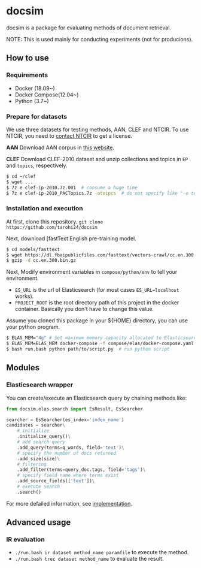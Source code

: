 docsim
=========

docsim is a package for evaluating methods of document retrieval.

NOTE: This is used mainly for conducting experiments (not for producions).

## How to use

### Requirements

- Docker (18.09~)
- Docker Compose(12.04~)
- Python (3.7~)

### Prepare for datasets

We use three datasets for testing methods, AAN, CLEF and NTCIR. To use NTCIR, you need to [contact NTCIR](http://research.nii.ac.jp/ntcir/permission/ntcir-6/perm-en-PATENT.html) to get a license.

**AAN** Download AAN corpus in [this website](http://aan.how/download/).

**CLEF** Download CLEF-2010 dataset and unzip collections and topics in `EP` and `topics`, respectively.
```sh
$ cd ~/clef
$ wget ...
$ 7z e clef-ip-2010.7z.001  # consume a huge time
$ 7z e clef-ip-2010_PACTopics.7z -otoipcs  # do not specify like "-o topics"
```

### Installation and execution
At first, clone this repository. `git clone https://github.com/tarohi24/docsim`

Next, download [fastText English pre-training model.

```sh
$ cd models/fasttext
$ wget https://dl.fbaipublicfiles.com/fasttext/vectors-crawl/cc.en.300.bin.gz
$ gzip -d cc.en.300.bin.gz
```

Next, Modify environment variables in `compose/python/env` to tell your environment.

- `ES_URL` is the url of Elasticsearch (for most cases `ES_URL=localhost` works).
- `PROJECT_ROOT` is the root directory path of this project in the docker container. Basically you don't have to change this value.

Assume you cloned this package in your ${HOME} directory,  you can use your python program.

```bash
$ ELAS_MEM="4g" # Set maximum memory capacity allocated to Elasticsearch
$ ELAS_MEM=ELAS_MEM docker-compose -f compose/elas/docker-compose.yaml up -d # launch Elasticsearch (if you don't have launched any ES servers)
$ bash run.bash python path/to/script.py  # run python script
```


## Modules

### Elasticsearch wrapper
You can create/execute an Elasticsearch query by chaining methods like:

```python
from docsim.elas.search import EsResult, EsSearcher

searcher = EsSearcher(es_index='index_name')
candidates = searcher\
    # initialize
    .initialize_query()\
    # add search query
    .add_query(terms=q_words, field='text')\
    # specify the number of docs returned
    .add_size(size)\
    # filtering
    .add_filter(terms=query_doc.tags, field='tags')\
    # specify field name where terms exist
    .add_source_fields(['text'])\
    # execute search
    .search()
```

For more defailed information, see [implementation](https://github.com/tarohi24/docsim/blob/master/docsim/elas/search.py).


## Advanced usage

### IR evaluation

- `./run.bash ir dataset method_name paramfile` to execute the method.
- `./run.bash trec dataset method_name` to evaluate the result.
